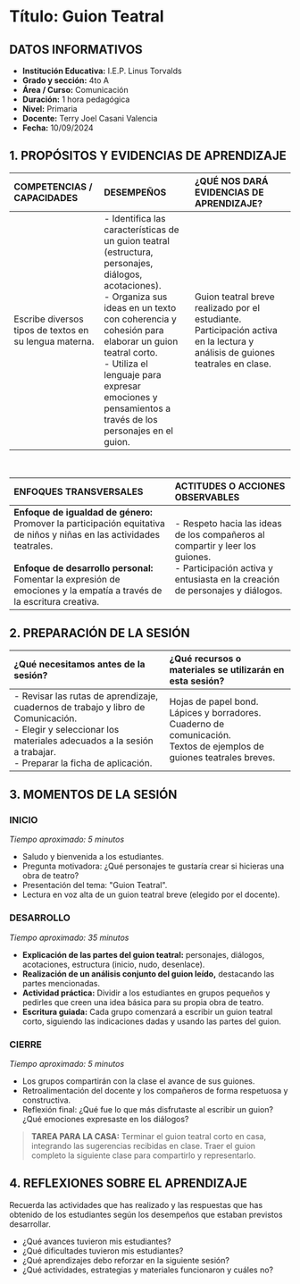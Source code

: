# Título: Guion Teatral

## DATOS INFORMATIVOS

- **Institución Educativa:** I.E.P. Linus Torvalds
- **Grado y sección:** 4to A
- **Área / Curso:** Comunicación
- **Duración:** 1 hora pedagógica
- **Nivel:** Primaria
- **Docente:** Terry Joel Casani Valencia
- **Fecha:** 10/09/2024


## 1. PROPÓSITOS Y EVIDENCIAS DE APRENDIZAJE

| COMPETENCIAS / CAPACIDADES | DESEMPEÑOS | ¿QUÉ NOS DARÁ EVIDENCIAS DE APRENDIZAJE? |
| :--- | :--- | :--- |
| Escribe diversos tipos de textos en su lengua materna. | - Identifica las características de un guion teatral (estructura, personajes, diálogos, acotaciones).<br>- Organiza sus ideas en un texto con coherencia y cohesión para elaborar un guion teatral corto.<br>- Utiliza el lenguaje para expresar emociones y pensamientos a través de los personajes en el guion. | Guion teatral breve realizado por el estudiante. Participación activa en la lectura y análisis de guiones teatrales en clase. |

<br>

| ENFOQUES TRANSVERSALES | ACTITUDES O ACCIONES OBSERVABLES |
| :--- | :--- |
| **Enfoque de igualdad de género:** Promover la participación equitativa de niños y niñas en las actividades teatrales. <br><br> **Enfoque de desarrollo personal:** Fomentar la expresión de emociones y la empatía a través de la escritura creativa. | - Respeto hacia las ideas de los compañeros al compartir y leer los guiones.<br>- Participación activa y entusiasta en la creación de personajes y diálogos. |


## 2. PREPARACIÓN DE LA SESIÓN

| ¿Qué necesitamos antes de la sesión? | ¿Qué recursos o materiales se utilizarán en esta sesión? |
| :--- | :--- |
| - Revisar las rutas de aprendizaje, cuadernos de trabajo y libro de Comunicación.<br>- Elegir y seleccionar los materiales adecuados a la sesión a trabajar.<br>- Preparar la ficha de aplicación. | Hojas de papel bond.<br>Lápices y borradores.<br>Cuaderno de comunicación.<br>Textos de ejemplos de guiones teatrales breves. |



## 3. MOMENTOS DE LA SESIÓN

### INICIO
*Tiempo aproximado: 5 minutos*

- Saludo y bienvenida a los estudiantes.
- Pregunta motivadora: ¿Qué personajes te gustaría crear si hicieras una obra de teatro?
- Presentación del tema: "Guion Teatral".
- Lectura en voz alta de un guion teatral breve (elegido por el docente).

### DESARROLLO
*Tiempo aproximado: 35 minutos*

- **Explicación de las partes del guion teatral:** personajes, diálogos, acotaciones, estructura (inicio, nudo, desenlace).
- **Realización de un análisis conjunto del guion leído,** destacando las partes mencionadas.
- **Actividad práctica:** Dividir a los estudiantes en grupos pequeños y pedirles que creen una idea básica para su propia obra de teatro.
- **Escritura guiada:** Cada grupo comenzará a escribir un guion teatral corto, siguiendo las indicaciones dadas y usando las partes del guion.

### CIERRE
*Tiempo aproximado: 5 minutos*

- Los grupos compartirán con la clase el avance de sus guiones.
- Retroalimentación del docente y los compañeros de forma respetuosa y constructiva.
- Reflexión final: ¿Qué fue lo que más disfrutaste al escribir un guion? ¿Qué emociones expresaste en los diálogos?

> **TAREA PARA LA CASA:**
> Terminar el guion teatral corto en casa, integrando las sugerencias recibidas en clase. Traer el guion completo la siguiente clase para compartirlo y representarlo.


## 4. REFLEXIONES SOBRE EL APRENDIZAJE

Recuerda las actividades que has realizado y las respuestas que has obtenido de los estudiantes según los desempeños que estaban previstos desarrollar.

- ¿Qué avances tuvieron mis estudiantes?
- ¿Qué dificultades tuvieron mis estudiantes?
- ¿Qué aprendizajes debo reforzar en la siguiente sesión?
- ¿Qué actividades, estrategias y materiales funcionaron y cuáles no?

<FIRMAS />